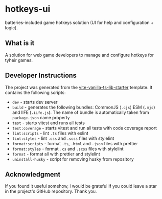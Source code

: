 # hotkeys-ui

batteries-included game hotkeys solution (UI for help and configuration + logic).

## What is it

A solution for web game developers to manage and configure hotkeys for tyheir games.

## Developer Instructions

The project was generated from the [vite-vanilla-ts-lib-starter](https://github.com/kbysiec/vite-vanilla-ts-lib-starter) template.
It contains the following scripts:

- `dev` - starts dev server
- `build` - generates the following bundles: CommonJS (`.cjs`) ESM (`.mjs`) and IIFE (`.iife.js`). The name of bundle is automatically taken from `package.json` name property
- `test` - starts vitest and runs all tests
- `test:coverage` - starts vitest and run all tests with code coverage report
- `lint:scripts` - lint `.ts` files with eslint
- `lint:styles` - lint `.css` and `.scss` files with stylelint
- `format:scripts` - format `.ts`, `.html` and `.json` files with prettier
- `format:styles` - format `.cs` and `.scss` files with stylelint
- `format` - format all with prettier and stylelint
- `uninstall-husky` - script for removing husky from repository

## Acknowledgment

If you found it useful somehow, I would be grateful if you could leave a star in the project's GitHub repository.
Thank you.
